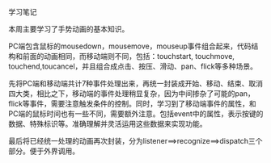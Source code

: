 学习笔记

本周主要学习了手势动画的基本知识。

PC端包含鼠标的mousedown，mousemove，mouseup事件组合起来，代码结构和前面的动画相同，而移动端则不同，包括：touchstart, touchmove, touchend,toucancel，并且组合成点击、按压、滑动、pan、flick等多种场景。

先将PC端和移动端共计7种事件处理出来，再统一封装成开始、移动、结束、取消四大类，相比之下，移动端的事件处理稍显复杂，因为中间掺杂了可能的pan，flick等事件，需要注意触发条件的控制。同时，学习到了移动端事件的属性，和PC端的鼠标时间也有一些不同，需要额外注意。包括event中的属性，表示按键的数据、特殊标识等。准确理解并灵活运用这些数据来实现功能。

最后将已经统一处理的动画再次封装，分为listener==>recognize==>dispatch三个部分。便于外界调用。
